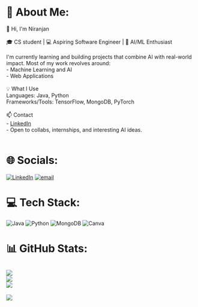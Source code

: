 # 💫 About Me:
👋 Hi, I'm Niranjan<br><br>🎓 CS student | 💻 Aspiring Software Engineer | 🤖 AI/ML Enthusiast<br><br>I'm currently learning and building projects that combine AI with real-world impact. Most of my work revolves around:<br>- Machine Learning and AI  <br>- Web Applications<br><br> 💡 What I Use<br> Languages: Java, Python  <br> Frameworks/Tools: TensorFlow, MongoDB, PyTorch <br><br> 📫 Contact<br> - [LinkedIn](https://linkedin.com/in/yourprofile)  <br>- Open to collabs, internships, and interesting AI ideas.<br><br> 

# 🌐 Socials:
[![LinkedIn](https://img.shields.io/badge/LinkedIn-%230077B5.svg?logo=linkedin&logoColor=white)](https://linkedin.com/in/Niranjan_Sankeshwari) [![email](https://img.shields.io/badge/Email-D14836?logo=gmail&logoColor=white)](mailto:niranjansankeshwari9@gmail.com) 

# 💻 Tech Stack:
![Java](https://img.shields.io/badge/java-%23ED8B00.svg?style=for-the-badge&logo=openjdk&logoColor=white) ![Python](https://img.shields.io/badge/python-3670A0?style=for-the-badge&logo=python&logoColor=ffdd54) ![MongoDB](https://img.shields.io/badge/MongoDB-%234ea94b.svg?style=for-the-badge&logo=mongodb&logoColor=white) ![Canva](https://img.shields.io/badge/Canva-%2300C4CC.svg?style=for-the-badge&logo=Canva&logoColor=white)
# 📊 GitHub Stats:
![](https://github-readme-stats.vercel.app/api?username=NiranjanS8&theme=github_dark&hide_border=true&include_all_commits=true&count_private=true)<br/>
![](https://nirzak-streak-stats.vercel.app/?user=NiranjanS8&theme=github_dark&hide_border=true)<br/>
![](https://github-readme-stats.vercel.app/api/top-langs/?username=NiranjanS8&theme=github_dark&hide_border=true&include_all_commits=true&count_private=true&layout=compact)
---
[![](https://visitcount.itsvg.in/api?id=NiranjanS8&icon=0&color=0)](https://visitcount.itsvg.in)

<!-- Proudly created with GPRM ( https://gprm.itsvg.in ) -->

<!---
NiranjanS8/NiranjanS8 is a ✨ special ✨ repository because its `README.md` (this file) appears on your GitHub profile.
You can click the Preview link to take a look at your changes.
--->
